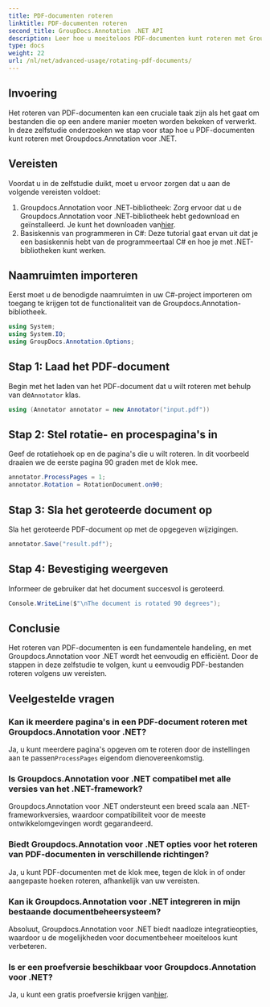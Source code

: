 ```yaml
---
title: PDF-documenten roteren
linktitle: PDF-documenten roteren
second_title: GroupDocs.Annotation .NET API
description: Leer hoe u moeiteloos PDF-documenten kunt roteren met Groupdocs.Annotation voor .NET. Verbeter de efficiëntie van documentbeheer.
type: docs
weight: 22
url: /nl/net/advanced-usage/rotating-pdf-documents/
---
```

## Invoering
Het roteren van PDF-documenten kan een cruciale taak zijn als het gaat om bestanden die op een andere manier moeten worden bekeken of verwerkt. In deze zelfstudie onderzoeken we stap voor stap hoe u PDF-documenten kunt roteren met Groupdocs.Annotation voor .NET.
## Vereisten
Voordat u in de zelfstudie duikt, moet u ervoor zorgen dat u aan de volgende vereisten voldoet:
1.  Groupdocs.Annotation voor .NET-bibliotheek: Zorg ervoor dat u de Groupdocs.Annotation voor .NET-bibliotheek hebt gedownload en geïnstalleerd. Je kunt het downloaden van[hier](https://releases.groupdocs.com/annotation/net/).
2. Basiskennis van programmeren in C#: Deze tutorial gaat ervan uit dat je een basiskennis hebt van de programmeertaal C# en hoe je met .NET-bibliotheken kunt werken.

## Naamruimten importeren
Eerst moet u de benodigde naamruimten in uw C#-project importeren om toegang te krijgen tot de functionaliteit van de Groupdocs.Annotation-bibliotheek.
```csharp
using System;
using System.IO;
using GroupDocs.Annotation.Options;
```
## Stap 1: Laad het PDF-document
 Begin met het laden van het PDF-document dat u wilt roteren met behulp van de`Annotator` klas.
```csharp
using (Annotator annotator = new Annotator("input.pdf"))
```
## Stap 2: Stel rotatie- en procespagina's in
Geef de rotatiehoek op en de pagina's die u wilt roteren. In dit voorbeeld draaien we de eerste pagina 90 graden met de klok mee.
```csharp
annotator.ProcessPages = 1;
annotator.Rotation = RotationDocument.on90;
```
## Stap 3: Sla het geroteerde document op
Sla het geroteerde PDF-document op met de opgegeven wijzigingen.
```csharp
annotator.Save("result.pdf");
```
## Stap 4: Bevestiging weergeven
Informeer de gebruiker dat het document succesvol is geroteerd.
```csharp
Console.WriteLine($"\nThe document is rotated 90 degrees");
```

## Conclusie
Het roteren van PDF-documenten is een fundamentele handeling, en met Groupdocs.Annotation voor .NET wordt het eenvoudig en efficiënt. Door de stappen in deze zelfstudie te volgen, kunt u eenvoudig PDF-bestanden roteren volgens uw vereisten.
## Veelgestelde vragen
### Kan ik meerdere pagina's in een PDF-document roteren met Groupdocs.Annotation voor .NET?
 Ja, u kunt meerdere pagina's opgeven om te roteren door de instellingen aan te passen`ProcessPages` eigendom dienovereenkomstig.
### Is Groupdocs.Annotation voor .NET compatibel met alle versies van het .NET-framework?
Groupdocs.Annotation voor .NET ondersteunt een breed scala aan .NET-frameworkversies, waardoor compatibiliteit voor de meeste ontwikkelomgevingen wordt gegarandeerd.
### Biedt Groupdocs.Annotation voor .NET opties voor het roteren van PDF-documenten in verschillende richtingen?
Ja, u kunt PDF-documenten met de klok mee, tegen de klok in of onder aangepaste hoeken roteren, afhankelijk van uw vereisten.
### Kan ik Groupdocs.Annotation voor .NET integreren in mijn bestaande documentbeheersysteem?
Absoluut, Groupdocs.Annotation voor .NET biedt naadloze integratieopties, waardoor u de mogelijkheden voor documentbeheer moeiteloos kunt verbeteren.
### Is er een proefversie beschikbaar voor Groupdocs.Annotation voor .NET?
 Ja, u kunt een gratis proefversie krijgen van[hier](https://releases.groupdocs.com/).